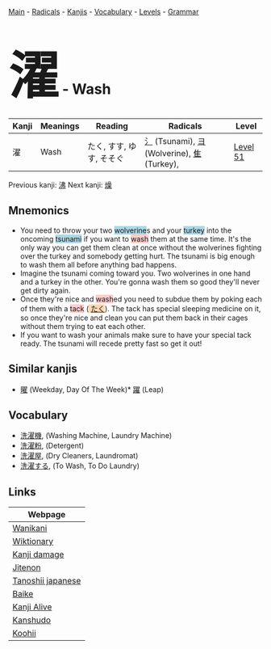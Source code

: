 <style> bigfont {font-size: 100px}</style>
[Main](../README.md) -
[Radicals](../radicals.md) -
[Kanjis](../kanjis.md) -
[Vocabulary](../vocabulary.md) -
[Levels](../levels.md) -
[Grammar](../grammar.md)
# <bigfont> 濯</bigfont> - Wash 

| Kanji | Meanings | Reading | Radicals | Level |
| --- | --- | --- | --- | --- |
| 濯 | Wash | たく, すす, ゆす, そそぐ | [氵](../radicals/氵.md) (Tsunami), [ヨ](../radicals/ヨ.md) (Wolverine), [隹](../radicals/隹.md) (Turkey),  | [Level 51](../levels/wk_level51.md) |

Previous kanji: [沸](沸.md) Next kanji: [燥](燥.md) 

## Mnemonics
 * You need to throw your two <span style="background-color:#ADD8E6"> wolverine</span>s and your <span style="background-color:#ADD8E6"> turkey</span> into the oncoming <span style="background-color:#ADD8E6"> tsunami</span> if you want to <span style="background-color:#ffcccb"> wash</span> them at the same time. It's the only way you can get them clean at once without the wolverines fighting over the turkey and somebody getting hurt. The tsunami is big enough to wash them all before anything bad happens.
* Imagine the tsunami coming toward you. Two wolverines in one hand and a turkey in the other. You're gonna wash them so good they'll never get dirty again.
* Once they're nice and <span style="background-color:#ffcccb"> wash</span>ed you need to subdue them by poking each of them with a <span style="background-color:#ffcccb"> tack</span> (<span style="background-color:#fed8b1"> [たく](https://jisho.org/search/たく)</span>). The tack has special sleeping medicine on it, so once they're nice and clean you can put them back in their cages without them trying to eat each other.
* If you want to wash your animals make sure to have your special tack ready. The tsunami will recede pretty fast so get it out!


## Similar kanjis
 * [曜](曜.md) (Weekday, Day Of The Week)* [躍](躍.md) (Leap)


## Vocabulary
 * [洗濯機](../vocabulary/濯.md), (Washing Machine, Laundry Machine)
* [洗濯粉](../vocabulary/濯.md), (Detergent)
* [洗濯屋](../vocabulary/濯.md), (Dry Cleaners, Laundromat)
* [洗濯する](../vocabulary/濯.md), (To Wash, To Do Laundry)



## Links 

| Webpage |
| --- |
| [Wanikani          ](https://www.wanikani.com/kanji/濯) |
| [Wiktionary        ](https://en.wiktionary.org/wiki/濯) |
| [Kanji damage      ](http://www.kanjidamage.com/kanji/search?utf8=✓&q=濯) |
| [Jitenon           ](https://jitenon.com/kanji/濯) |
| [Tanoshii japanese ](https://www.tanoshiijapanese.com/dictionary/kanji.cfm?k=濯) |
| [Baike             ](https://baike.baidu.com/item/濯) |
| [Kanji Alive       ](https://app.kanjialive.com/濯) |
| [Kanshudo          ](https://www.kanshudo.com/searchmn?q=濯) |
| [Koohii            ](https://kanji.koohii.com/study/kanji/濯) |

